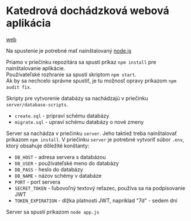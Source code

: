 # Katedrová dochádzková webová aplikácia

[web](https://www.st.fmph.uniba.sk/~rigan7/bp/)

Na spustenie je potrebné mať nainštalovaný [node.js](https://github.com/nodejs/node)

Priamo v priečinku repozitára sa spustí príkaz ```npm install``` pre nainštalovanie aplikácie. <br>
Používateľské rozhranie sa spustí skriptom ```npm start```. <br>
Ak by sa nechcelo správne spustiť, je tu možnosť opravy príkazom ```npm audit fix```.<br>

Skripty pre vytvorenie databázy sa nachádzajú v priečinku ```server/database-scripts```.<br>
- ```create.sql``` - pripraví schému databázy
- ```migrate.sql``` - upraví schému databázy o nové zmeny

Server sa nachádza v priečinku ```server```. Jeho taktiež treba nainštalovať príkazom ```npm install```.
V priečinku ```server``` je potrebné vytvoriť súbor ```.env```, ktorý obsahuje dôležité konštanty:
- ```DB_HOST``` - adresa servera s databázou
- ```DB_USER``` - používateľské meno do databázy
- ```DB_PASS``` - heslo do databázy
- ```DB_NAME``` - názov schémy v databáze
- ```PORT``` - port servera
- ```SECRET_TOKEN``` - ľubovoľný textový reťazec, používa sa na podpisovanie JWT
- ```TOKEN_EXPIRATION``` - dlžka platnosti JWT, napríklad "7d" - sedem dní

Server sa spustí príkazom ```node app.js```

